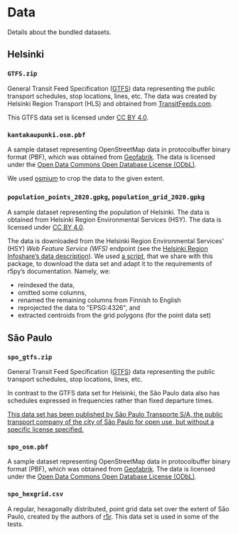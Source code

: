 # Data

Details about the bundled datasets.


## Helsinki

### `GTFS.zip`

General Transit Feed Specification ([GTFS](https://developers.google.com/transit/gtfs/reference))
data representing the public transport schedules, stop locations, lines, etc.
The data was created by Helsinki Region Transport (HLS) and obtained from
[TransitFeeds.com](https://transitfeeds.com/p/helsinki-regional-transport/735).

This GTFS data set is licensed under [CC BY 4.0](https://creativecommons.org/licenses/by/4.0/).


### `kantakaupunki.osm.pbf`

A sample dataset representing OpenStreetMap data in protocolbuffer binary format (PBF),
which was obtained from [Geofabrik](https://download.geofabrik.de/europe/finland.html).
The data is licensed under the [Open Data Commons Open Database License (ODbL)](https://www.openstreetmap.org/copyright).

We used [osmium](https://osmcode.org/osmium-tool/) to crop the data to the given extent.


### `population_points_2020.gpkg`, `population_grid_2020.gpkg`

A sample dataset representing the population of Helsinki.
The data is obtained from Helsinki Region Environmental Services (HSY).
The data is licensed under [CC BY 4.0](https://creativecommons.org/licenses/by/4.0/).

The data is downloaded from the Helsinki Region Environmental Services’ (HSY)
*Web Feature Service (WFS)* endpoint (see the
[Helsinki Region Infoshare’s data description](https://hri.fi/data/en_GB/dataset/vaestotietoruudukko)).
We used [a script](scripts/download_population_grid.py), that we share with this package, to download
the data set and adapt it to the requirements of r5py’s documentation. Namely, we:

- reindexed the data,
- omitted some columns,
- renamed the remaining columns from Finnish to English
- reprojected the data to "EPSG:4326", and
- extracted centroids from the grid polygons (for the point data set)


## São Paulo

### `spo_gtfs.zip`

General Transit Feed Specification ([GTFS](https://developers.google.com/transit/gtfs/reference))
data representing the public transport schedules, stop locations, lines, etc.

In contrast to the GTFS data set for Helsinki, the São Paulo data also has schedules expressed
in frequencies rather than fixed departure times.

[This data set has been published by São Paulo Transporte S/A, the public transport company of the
city of São Paulo for open use, but without a specific license specified.](https://www.sptrans.com.br/desenvolvedores)


### `spo_osm.pbf`

A sample dataset representing OpenStreetMap data in protocolbuffer binary format (PBF),
which was obtained from [Geofabrik](https://download.geofabrik.de/europe/finland.html).
The data is licensed under the [Open Data Commons Open Database License (ODbL)](https://www.openstreetmap.org/copyright).


### `spo_hexgrid.csv`

A regular, hexagonally distributed, point grid data set over the extent of São Paulo, created by
the authors of [r5r](https://github.com/ipeaGIT/r5r/tree/master/r-package/inst/extdata/spo). This data
set is used in some of the tests.
